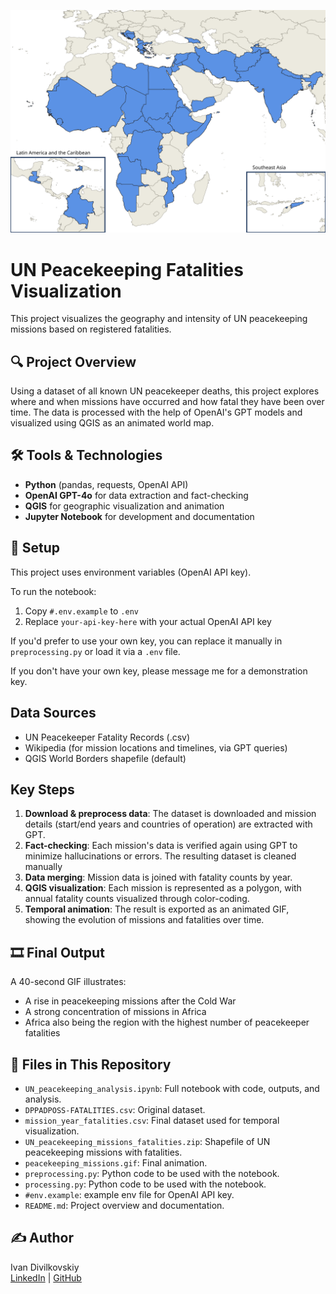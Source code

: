 ![Project Thumbnail](peacekeeping-fatalities/thumbnail.png)

# UN Peacekeeping Fatalities Visualization

This project visualizes the geography and intensity of UN peacekeeping missions based on registered fatalities.

## 🔍 Project Overview

Using a dataset of all known UN peacekeeper deaths, this project explores where and when missions have occurred and how fatal they have been over time. The data is processed with the help of OpenAI's GPT models and visualized using QGIS as an animated world map.

## 🛠 Tools & Technologies

- **Python** (pandas, requests, OpenAI API)
- **OpenAI GPT-4o** for data extraction and fact-checking
- **QGIS** for geographic visualization and animation
- **Jupyter Notebook** for development and documentation

## 🔧 Setup

This project uses environment variables (OpenAI API key).

To run the notebook:
1. Copy `#.env.example` to `.env`
2. Replace `your-api-key-here` with your actual OpenAI API key

If you'd prefer to use your own key, you can replace it manually in `preprocessing.py` or load it via a `.env` file.

If you don't have your own key, please message me for a demonstration key.

## Data Sources

- UN Peacekeeper Fatality Records (.csv) 
- Wikipedia (for mission locations and timelines, via GPT queries)
- QGIS World Borders shapefile (default)

## Key Steps

1. **Download & preprocess data**: The dataset is downloaded and mission details (start/end years and countries of operation) are extracted with GPT.
2. **Fact-checking**: Each mission's data is verified again using GPT to minimize hallucinations or errors. The resulting dataset is cleaned manually
3. **Data merging**: Mission data is joined with fatality counts by year.
4. **QGIS visualization**: Each mission is represented as a polygon, with annual fatality counts visualized through color-coding.
5. **Temporal animation**: The result is exported as an animated GIF, showing the evolution of missions and fatalities over time.

## 🎞 Final Output

A 40-second GIF illustrates:
- A rise in peacekeeping missions after the Cold War
- A strong concentration of missions in Africa
- Africa also being the region with the highest number of peacekeeper fatalities

## 📎 Files in This Repository

- `UN_peacekeeping_analysis.ipynb`: Full notebook with code, outputs, and analysis.
- `DPPADPOSS-FATALITIES.csv`: Original dataset. 
- `mission_year_fatalities.csv`: Final dataset used for temporal visualization.
- `UN_peacekeeping_missions_fatalities.zip`: Shapefile of UN peacekeeping missions with fatalities.
- `peacekeeping_missions.gif`: Final animation.
- `preprocessing.py`: Python code to be used with the notebook.
- `processing.py`: Python code to be used with the notebook.
- `#env.example`: example env file for OpenAI API key.
- `README.md`: Project overview and documentation.

## ✍️ Author

Ivan Divilkovskiy  
[LinkedIn](https://www.linkedin.com/in/ivandivilkovskiy) | [GitHub](https://github.com/iv-div)
